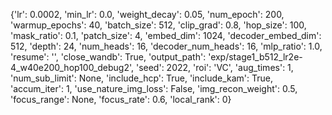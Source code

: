{'lr': 0.0002, 'min_lr': 0.0, 'weight_decay': 0.05, 'num_epoch': 200, 'warmup_epochs': 40, 'batch_size': 512, 'clip_grad': 0.8, 'hop_size': 100, 'mask_ratio': 0.1, 'patch_size': 4, 'embed_dim': 1024, 'decoder_embed_dim': 512, 'depth': 24, 'num_heads': 16, 'decoder_num_heads': 16, 'mlp_ratio': 1.0, 'resume': '', 'close_wandb': True, 'output_path': 'exp/stage1_b512_lr2e-4_w40e200_hop100_debug2', 'seed': 2022, 'roi': 'VC', 'aug_times': 1, 'num_sub_limit': None, 'include_hcp': True, 'include_kam': True, 'accum_iter': 1, 'use_nature_img_loss': False, 'img_recon_weight': 0.5, 'focus_range': None, 'focus_rate': 0.6, 'local_rank': 0}
